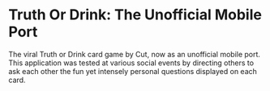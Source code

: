 # Truth Or Drink: The Unofficial Mobile Port

The viral Truth or Drink card game by Cut, now as an unofficial mobile port. This application was tested at various social events by directing others to ask each other the fun yet intensely personal questions displayed on each card.
